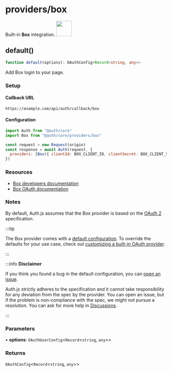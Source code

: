 # providers/box

<div style={{backgroundColor: "#000", display: "flex", justifyContent: "space-between", color: "#fff", padding: 16}}>
<span>Built-in <b>Box</b> integration.</span>
<a href="https://box.com/">
  <img style={{display: "block"}} src="https://authjs.dev/img/providers/box.svg" height="48" width="48"/>
</a>
</div>

## default()

```ts
function default(options): OAuthConfig<Record<string, any>>
```

Add Box login to your page.

### Setup

#### Callback URL
```
https://example.com/api/auth/callback/box
```

#### Configuration
```js
import Auth from "@auth/core"
import Box from "@auth/core/providers/box"

const request = new Request(origin)
const response = await Auth(request, {
  providers: [Box({ clientId: BOX_CLIENT_ID, clientSecret: BOX_CLIENT_SECRET })],
})
```

### Resources

 - [Box developers documentation](https://developer.box.com/reference/)
 - [Box OAuth documentation](https://developer.box.com/guides/sso-identities-and-app-users/connect-okta-to-app-users/configure-box/)

### Notes

By default, Auth.js assumes that the Box provider is
based on the [OAuth 2](https://www.rfc-editor.org/rfc/rfc6749.html) specification.

:::tip

The Box provider comes with a [default configuration](https://github.com/nextauthjs/next-auth/blob/main/packages/core/src/providers/box.ts).
To override the defaults for your use case, check out [customizing a built-in OAuth provider](https://authjs.dev/guides/providers/custom-provider#override-default-options).

:::

:::info **Disclaimer**

If you think you found a bug in the default configuration, you can [open an issue](https://authjs.dev/new/provider-issue).

Auth.js strictly adheres to the specification and it cannot take responsibility for any deviation from
the spec by the provider. You can open an issue, but if the problem is non-compliance with the spec,
we might not pursue a resolution. You can ask for more help in [Discussions](https://authjs.dev/new/github-discussions).

:::

### Parameters

• **options**: `OAuthUserConfig`\<`Record`\<`string`, `any`\>\>

### Returns

`OAuthConfig`\<`Record`\<`string`, `any`\>\>
